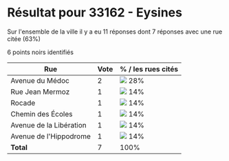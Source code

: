 # Résultat pour 33162 - Eysines

Sur l'ensemble de la ville il y a eu 11 réponses dont 7 réponses avec une rue citée (63%)

6 points noirs identifiés

| Rue | Vote | % / les rues cités|
|-----|------|-------------------|
| Avenue du Médoc | 2 | <img src="../../img/bar_28.gif" />&nbsp;28%|
| Rue Jean Mermoz | 1 | <img src="../../img/bar_14.gif" />&nbsp;14%|
| Rocade | 1 | <img src="../../img/bar_14.gif" />&nbsp;14%|
| Chemin des Écoles | 1 | <img src="../../img/bar_14.gif" />&nbsp;14%|
| Avenue de la Libération | 1 | <img src="../../img/bar_14.gif" />&nbsp;14%|
| Avenue de l'Hippodrome | 1 | <img src="../../img/bar_14.gif" />&nbsp;14%|
| **Total** | 7 | 100%|

